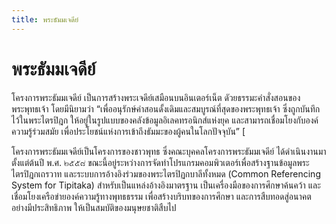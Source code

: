 ```yaml
---
title: พระธัมมเจดีย์
---
```


# พระธัมมเจดีย์

โครงการพระธัมมเจดีย์ เป็นการสร้างพระเจดีย์เสมือนบนอินเตอร์เน็ต ดัวยธรรมะคำสั่งสอนของพระพุทธเจ้า โดยมีนิยามว่า “เพื่ออนุรักษ์คำสอนดั้งเดิมและสมบูรณ์ที่สุดของพระพุทธเจ้า ซึ่งถูกบันทึกไว้ในพระไตรปิฎก ให้อยู่ในรูปแบบของคลังข้อมูลอิเลคทรอนิกส์แห่งยุค และสามารถเชื่อมโยงกับองค์ความรู้ร่วมสมัย เพื่อประโยชน์แห่งการเข้าถึงธัมมะของผู้คนในโลกปัจจุบัน” [

โครงการพระธัมมเจดีย์เป็นโครงการของชาวพุทธ ซึ่งคณะบุคคลโครงการพระธัมมเจดีย์ ได้ดำเนินงานมาตั้งแต่ต้นปี พ.ศ. ๒๕๕๘ ขณะนี้อยู่ระหว่างการจัดทำโปรแกรมคอมพิวเตอร์เพื่อสร้างฐานข้อมูลพระไตรปิฎกเถรวาท และระบบการอ้างอิงร่วมของพระไตรปิฏกบาลีทั้งหมด (Common Referencing System for Tipitaka) สำหรับเป็นแหล่งอ้างอิงมาตรฐาน เป็นเครื่องมือของการศึกษาค้นคว้า และเชื่อมโยงเครือข่ายองค์ความรู้ทางพุทธธรรม เพื่อสร้างบริบทของการศึกษา และการสืบทอดสู่อนาคตอย่างมีประสิทธิภาพ ให้เป็นสมบัติของมนุษยชาติสืบไป